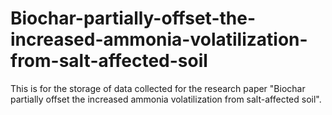 # Biochar-partially-offset-the-increased-ammonia-volatilization-from-salt-affected-soil
This is for the storage of data collected for the research paper "Biochar partially offset the increased ammonia volatilization from salt-affected soil". 
